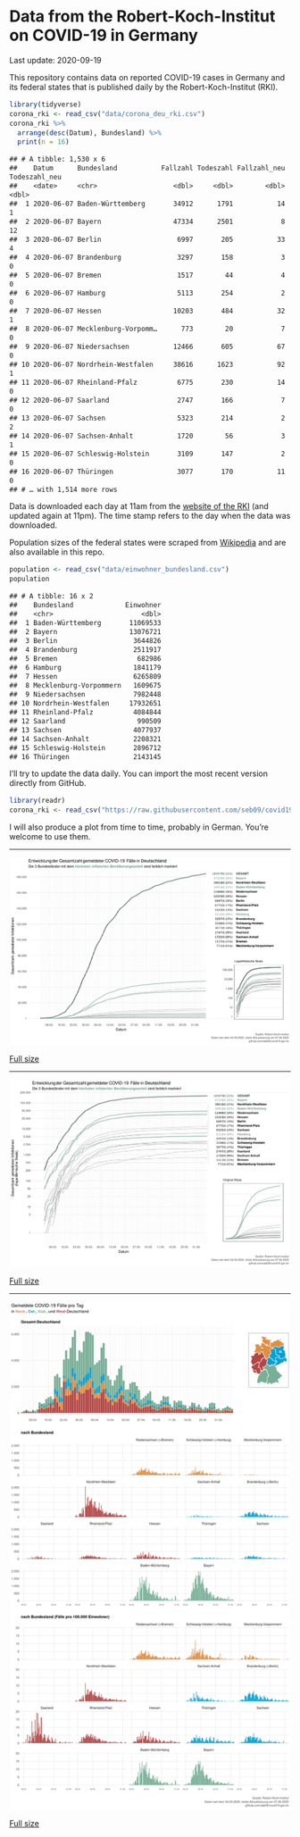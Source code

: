 Data from the Robert-Koch-Institut on COVID-19 in Germany
================
Last update: 2020-09-19

This repository contains data on reported COVID-19 cases in Germany and
its federal states that is published daily by the Robert-Koch-Institut
(RKI).

``` r
library(tidyverse)
corona_rki <- read_csv("data/corona_deu_rki.csv")
corona_rki %>% 
  arrange(desc(Datum), Bundesland) %>% 
  print(n = 16)
```

    ## # A tibble: 1,530 x 6
    ##    Datum      Bundesland           Fallzahl Todeszahl Fallzahl_neu Todeszahl_neu
    ##    <date>     <chr>                   <dbl>     <dbl>        <dbl>         <dbl>
    ##  1 2020-06-07 Baden-Württemberg       34912      1791           14             1
    ##  2 2020-06-07 Bayern                  47334      2501            8            12
    ##  3 2020-06-07 Berlin                   6997       205           33             4
    ##  4 2020-06-07 Brandenburg              3297       158            3             0
    ##  5 2020-06-07 Bremen                   1517        44            4             0
    ##  6 2020-06-07 Hamburg                  5113       254            2             0
    ##  7 2020-06-07 Hessen                  10203       484           32             1
    ##  8 2020-06-07 Mecklenburg-Vorpomm…      773        20            7             0
    ##  9 2020-06-07 Niedersachsen           12466       605           67             0
    ## 10 2020-06-07 Nordrhein-Westfalen     38616      1623           92             1
    ## 11 2020-06-07 Rheinland-Pfalz          6775       230           14             0
    ## 12 2020-06-07 Saarland                 2747       166            7             0
    ## 13 2020-06-07 Sachsen                  5323       214            2             2
    ## 14 2020-06-07 Sachsen-Anhalt           1720        56            3             1
    ## 15 2020-06-07 Schleswig-Holstein       3109       147            2             0
    ## 16 2020-06-07 Thüringen                3077       170           11             0
    ## # … with 1,514 more rows

Data is downloaded each day at 11am from the [website of the
RKI](https://www.rki.de/DE/Content/InfAZ/N/Neuartiges_Coronavirus/Fallzahlen.html)
(and updated again at 11pm). The time stamp refers to the day when the
data was downloaded.

Population sizes of the federal states were scraped from
[Wikipedia](https://de.wikipedia.org/wiki/Liste_der_deutschen_Bundesl%C3%A4nder_nach_Bev%C3%B6lkerung)
and are also available in this repo.

``` r
population <- read_csv("data/einwohner_bundesland.csv")
population
```

    ## # A tibble: 16 x 2
    ##    Bundesland             Einwohner
    ##    <chr>                      <dbl>
    ##  1 Baden-Württemberg       11069533
    ##  2 Bayern                  13076721
    ##  3 Berlin                   3644826
    ##  4 Brandenburg              2511917
    ##  5 Bremen                    682986
    ##  6 Hamburg                  1841179
    ##  7 Hessen                   6265809
    ##  8 Mecklenburg-Vorpommern   1609675
    ##  9 Niedersachsen            7982448
    ## 10 Nordrhein-Westfalen     17932651
    ## 11 Rheinland-Pfalz          4084844
    ## 12 Saarland                  990509
    ## 13 Sachsen                  4077937
    ## 14 Sachsen-Anhalt           2208321
    ## 15 Schleswig-Holstein       2896712
    ## 16 Thüringen                2143145

I’ll try to update the data daily. You can import the most recent
version directly from GitHub.

``` r
library(readr)
corona_rki <- read_csv("https://raw.githubusercontent.com/seb09/covid19-ger-rki/master/data/corona_deu_rki.csv")
```

I will also produce a plot from time to time, probably in German. You’re
welcome to use them.

-----

<img src="plots/covid19-deu-rki-entwicklung-original-skala.png">

[Full
size](https://github.com/seb09/covid19-ger-rki/raw/master/plots/covid19-deu-rki-entwicklung-original-skala.png)

-----

<img src="plots/covid19-deu-rki-entwicklung.png">

[Full
size](https://github.com/seb09/covid19-ger-rki/raw/master/plots/covid19-deu-rki-entwicklung.png)

-----

<img src="plots/covid19-deu-rki-faelle-pro-tag.png">

[Full
size](https://github.com/seb09/covid19-ger-rki/raw/master/plots/covid19-deu-rki-faelle-pro-tag.png)

